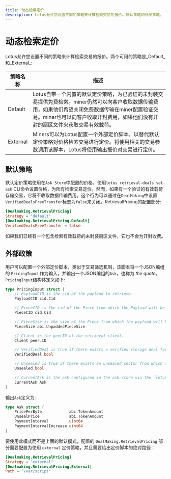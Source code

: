 ```yaml
---
title: 动态检索定价
description: Lotus允许您设置不同的策略来计算检索交易的报价。默认策略和外部策略。
---
```


# 动态检索定价

Lotus允许您设置不同的策略来计算检索交易的报价。两个可用的策略是_Default_和_External_:

|策略名称|描述|
| --- | --- |
| Default |Lotus自带一个内置的默认定价策略，为已验证的未封装交易提供免费检索。miner仍然可以向客户收取数据传输费用，如果他们希望关闭免费数据传输在miner配置验证交易。miner也可以向客户收取开封费用，如果他们没有开封的扇区文件来获取交易有效载荷。|
| External | Miners可以为Lotus配置一个外部定价脚本，以替代默认定价策略对价格检索交易进行定价。将使用相关的交易参数调用该脚本，Lotus将使用输出报价对交易进行定价。|

## 默认策略

默认定价策略使用在`Ask Store`中配置的价格，使用`lotus retrieval-deals set-ask` CLI命令设置价格，为所有检索交易定价。然而，如果有一个验证的有效载荷存储交易，它将不收取数据传输费用。这个行为可以通过在`DealMaking`中设置`VerifiedDealsFreeTransfer`标志为`false`来关闭。RetrievalPricing的配置部分:

```toml
[Dealmaking.RetrievalPricing]
Strategy = "default"
[Dealmaking.RetrievalPricing.Default]
VerifiedDealsFreeTransfer = false
```

如果我们已经有一个包含检索有效载荷的未封装扇区文件，它也不会为开封收费。

## 外部政策

用户可以配置一个外部定价脚本，类似于交易筛选机制，该脚本将一个JSON编组的 `PricingInput` 作为输入，并输出一个JSON编组的`Ask`，也称为 _the quote_。`PricingInput`结构体定义如下:

```go
type PricingInput struct {
    // PayloadCID is the cid of the payload to retrieve.
    PayloadCID cid.Cid

    // PieceCID is the cid of the Piece from which the Payload will be retrieved.
    PieceCID cid.Cid

    // PieceSize is the size of the Piece from which the payload will be retrieved.
    PieceSize abi.UnpaddedPieceSize

    // Client is the peerID of the retrieval client.
    Client peer.ID

    // VerifiedDeal is true if there exists a verified storage deal for the PayloadCID.
    VerifiedDeal bool

    // Unsealed is true if there exists an unsealed sector from which we can retrieve the given payload.
    Unsealed bool

    // CurrentAsk is the ask configured in the ask-store via the `lotus retrieval-deals set-ask` CLI command.
    CurrentAsk Ask
}
```

输出`Ask`定义为:

```go
type Ask struct {
    PricePerByte            abi.TokenAmount
    UnsealPrice             abi.TokenAmount
    PaymentInterval         uint64
    PaymentIntervalIncrease uint64
}
```

要使用此模式而不是上面的默认模式，配置的 `DealMaking.RetrievalPricing` 部分需要配置为使用 `external` 定价策略，并且需要给出定价脚本的绝对路径：

```toml
[Dealmaking.RetrievalPricing]
Strategy = "external"
[Dealmaking.RetrievalPricing.External]
Path = "/var/script"
```

